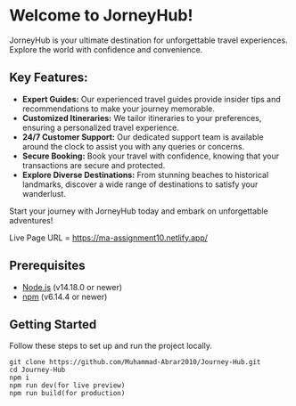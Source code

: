 # Welcome to JorneyHub!

JorneyHub is your ultimate destination for unforgettable travel experiences. Explore the world with confidence and convenience.

## Key Features:

- **Expert Guides:** Our experienced travel guides provide insider tips and recommendations to make your journey memorable.
- **Customized Itineraries:** We tailor itineraries to your preferences, ensuring a personalized travel experience.
- **24/7 Customer Support:** Our dedicated support team is available around the clock to assist you with any queries or concerns.
- **Secure Booking:** Book your travel with confidence, knowing that your transactions are secure and protected.
- **Explore Diverse Destinations:** From stunning beaches to historical landmarks, discover a wide range of destinations to satisfy your wanderlust.

Start your journey with JorneyHub today and embark on unforgettable adventures!

Live Page URL = https://ma-assignment10.netlify.app/

## Prerequisites

- [Node.js](https://nodejs.org/) (v14.18.0 or newer)
- [npm](https://www.npmjs.com/) (v6.14.4 or newer)

## Getting Started

Follow these steps to set up and run the project locally.
```text
git clone https://github.com/Muhammad-Abrar2010/Journey-Hub.git
cd Journey-Hub          
npm i
npm run dev(for live preview)
npm run build(for production)
